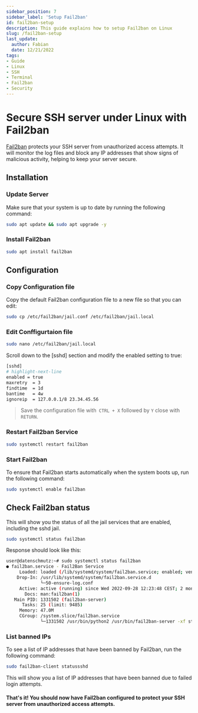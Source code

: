 ```yaml
---
sidebar_position: 7
sidebar_label: 'Setup Fail2ban'
id: fail2ban-setup
description: This guide explains how to setup Fail2ban on Linux
slug: /fail2ban-setup
last_update:
  author: Fabian
  date: 12/21/2022
tags:
- Guide
- Linux
- SSH
- Terminal
- Fail2ban
- Security 
---
```


# Secure SSH server under Linux with Fail2ban

[Fail2ban](./fail2ban) protects your SSH server from unauthorized access attempts. It will monitor the log files and block any IP addresses that show signs of malicious activity, helping to keep your server secure.

## Installation

### Update Server
Make sure that your system is up to date by running the following command:

```bash
sudo apt update && sudo apt upgrade -y
```

### Install Fail2ban

```bash
sudo apt install fail2ban
```

## Configuration

### Copy Configuration file
Copy the default Fail2ban configuration file to a new file so that you can edit:

```bash
sudo cp /etc/fail2ban/jail.conf /etc/fail2ban/jail.local
```

### Edit Conffigurtaion file

```bash
sudo nano /etc/fail2ban/jail.local
```

Scroll down to the [sshd] section and modify the enabled setting to true:

```bash
[sshd]
# highlight-next-line
enabled = true
maxretry  = 3
findtime  = 1d
bantime   = 4w
ignoreip  = 127.0.0.1/8 23.34.45.56
```

> Save the configuration file with` CTRL + X` followed by `Y` close with `RETURN`.

### Restart Fail2ban Service

```bash
sudo systemctl restart fail2ban
```

### Start Fail2ban
To ensure that Fail2ban starts automatically when the system boots up, run the following command:

```bash
sudo systemctl enable fail2ban
```

## Check Fail2ban status

This will show you the status of all the jail services that are enabled, including the sshd jail.

```bash
sudo systemctl status fail2ban
```

Response should look like this:

```bash
user@datenschmutz:~# sudo systemctl status fail2ban
● fail2ban.service - Fail2Ban Service
     Loaded: loaded (/lib/systemd/system/fail2ban.service; enabled; vendor pres>
    Drop-In: /usr/lib/systemd/system/fail2ban.service.d
             └─50-ensure-log.conf
     Active: active (running) since Wed 2022-09-28 12:23:48 CEST; 2 months 23 d>
       Docs: man:fail2ban(1)
   Main PID: 1331502 (fail2ban-server)
      Tasks: 25 (limit: 9485)
     Memory: 47.0M
     CGroup: /system.slice/fail2ban.service
             └─1331502 /usr/bin/python2 /usr/bin/fail2ban-server -xf start
```

### List banned IPs

To see a list of IP addresses that have been banned by Fail2ban, run the following command:

```bash
sudo fail2ban-client statussshd
```

This will show you a list of IP addresses that have been banned due to failed login attempts.

#### That's it! You should now have Fail2ban configured to protect your SSH server from unauthorized access attempts.
